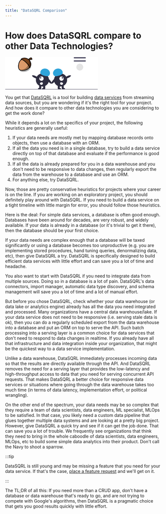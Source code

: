 ```yaml
---
title: "DataSQRL Comparison"
---
```


# How does DataSQRL compare to other Data Technologies?

<img src="/img/index/undraw_decide_sqrl.svg" alt="When to use DataSQRL >" width="300"/>

You get that [DataSQRL](../concepts/datasqrl) is a tool for building [data services](../concepts/data-service) from streaming data sources, but you are wondering if it's the right tool for your project. And how does it compare to other data technologies you are considering to get the work done?

While it depends a lot on the specifics of your project, the following heuristics are generally useful:

1. If your data needs are mostly met by mapping database records onto objects, then use a database with an ORM.
2. If all the data you need is in a single database, try to build a data service directly on top of that database and evaluate if the performance is good enough.
3. If all the data is already prepared for you in a data warehouse and you don't need to be responsive to data changes, then regularly export the data from the warehouse to a database and use an ORM.
4. For anything else, try DataSQRL.

Now, those are pretty conservative heuristics for projects where your career is on the line. If you are working on an exploratory project, you should definitely play around with DataSQRL. If you need to build a data service on a tight timeline with little margin for error, you should follow those heuristics.

Here is the deal: For simple data services, a database is often good enough. Databases have been around for decades, are very robust, and widely available. If your data is already in a database (or it's trivial to get it there), then the database should be your first choice.

If your data needs are complex enough that a database will be taxed significantly or using a database becomes too unproductive (e.g. you are implementing stored procedures, hand tuning queries, denormalizing data, etc), then give DataSQRL a try. DataSQRL is specifically designed to build efficient data services with little effort and can save you a lot of time and headache.

You also want to start with DataSQRL if you need to integrate data from multiple sources. Doing so in a database is a lot of pain. DataSQRL's data connectors, import manager, automatic data type discovery, and schema management will save you a lot of time and a lot of manual effort.

But before you chose DataSQRL, check whether your data warehouse (or data lake or analytics engine) already has all the data you need integrated and processed. Many organizations have a central data warehouse/lake. If your data service does not need to be responsive (i.e. serving stale data is ok), then you can do a regularly scheduled export from the data warehouse into a database and put an ORM on top to serve the API. Such batch processing into a serving layer is a common choice for data services that don't need to respond to data changes in realtime. If you already have all that infrastructure and data integration inside your organization, that might be the quickest way to a data service implementation.

Unlike a data warehouse, DataSQRL immediately processes incoming data so that the results are directly available through the API. And DataSQRL removes the need for a serving layer that provides the low-latency and high-throughput access to data that you need for serving concurrent API requests. That makes DataSQRL a better choice for responsive data services or situations where going through the data warehouse takes too much time (in terms of data latency, implementation effort, or political wrangling).

On the other end of the spectrum, your data needs may be so complex that they require a team of data scientists, data engineers, ML specialist, MLOps to be satisfied. In that case, you likely need a custom data pipeline that glues together multiple data systems and are looking at a pretty big project. <br />
However, give DataSQRL a quick try and see if it can get the job done. That can save you a lot of trouble. We frequently see organizations that think they need to bring in the whole caboodle of data scientists, data engineers, MLOps, etc to build some simple data analytics into their product. Don't call the Navy to shoot a sparrow.

:::tip

DataSQRL is still young and may be missing a feature that you need for your data service. If that's the case, [place a feature request](/) and we'll get on it.

:::

The TL;DR of all this: If you need more than a CRUD app, don't have a database or data warehouse that's ready to go, and are not trying to compete with Google's algorithms, then DataSQRL is a pragmatic choice that gets you good results quickly with little effort.